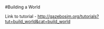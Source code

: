 #Building a World

Link to tutorial - http://gazebosim.org/tutorials?tut=build_world&cat=build_world

